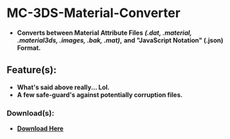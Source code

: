 # MC-3DS-Material-Converter
- **Converts between Material Attribute Files** ***(.dat, .material, .material3ds, .images, .bak, .mat)*,** **and "JavaScript Notation" (.json) Format.**

## Feature(s):
- **What's said above really... Lol.**
- **A few safe-guard's against potentially corruption files.**

### Download(s):
- **[Download Here]()**
